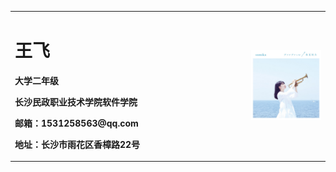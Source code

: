 <table border="0">
  <tr>
    <td width="75%">
      <h1>王飞</h1>
      <p><b>大学二年级</b></p>
      <p><b>长沙民政职业技术学院软件学院</b></p>
      <p><b>邮箱：1531258563@qq.com</b></p>
      <p><b>地址：长沙市雨花区香樟路22号</b></p>
    </td>
    <td width="25%">
      <img src="/preview.jpg" width="120%">      
    </td>
  </tr>
</table>
